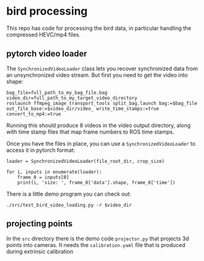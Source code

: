 # bird processing

This repo has code for processing the bird data, in particular handling the
compressed HEVC/mp4 files.

## pytorch video loader

The ``SynchronizedVideoLoader`` class lets you recover synchronized
data from an unsynchronized video stream. But first you need to get
the video into shape:

    bag_file=full_path_to_my_bag_file.bag
	video_dir=full_path_to_my_target_video_directory
	roslaunch ffmpeg_image_transport_tools split_bag.launch	bag:=$bag_file out_file_base:=$video_dir/video_ write_time_stamps:=true convert_to_mp4:=true

Running this should produce 8 videos in the video output directory, along with time stamp files that map frame numbers to ROS time stamps.

Once you have the files in place, you can use a
``SynchronizedVideoLoader`` to access it in pytorch format:


    loader = SynchronizedVideoLoader(file_root_dir, crop_size)

    for i, inputs in enumerate(loader):
        frame_0 = inputs[0]
        print(i, 'size: ', frame_0['data'].shape, frame_0['time'])


There is a little demo program you can check out:

    ./src/test_bird_video_loading.py -r $video_dir

## projecting points

In the ``src`` directory there is the demo code ``projector.py`` that projects
3d points into cameras. It needs the ``calibration.yaml`` file that is produced
during extrinsic calibration 
